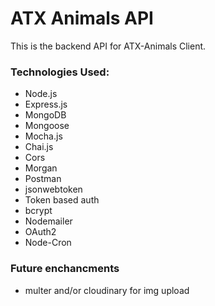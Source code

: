 # ATX Animals API

This is the backend API for ATX-Animals Client.

### Technologies Used:

- Node.js
- Express.js
- MongoDB
- Mongoose
- Mocha.js
- Chai.js
- Cors
- Morgan
- Postman
- jsonwebtoken
- Token based auth
- bcrypt
- Nodemailer
- OAuth2
- Node-Cron

### Future enchancments

- multer and/or cloudinary for img upload
